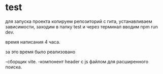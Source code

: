 # test
для запуска проекта копируем репозиторий с гита, устанавливаем зависимости, заходим в папку test и через терминал вводим npm run dev.

время написания 4 часа.

за это время было реализовано

-сборщик vite.
-компонент header с js файлом для расширенного поиска.
